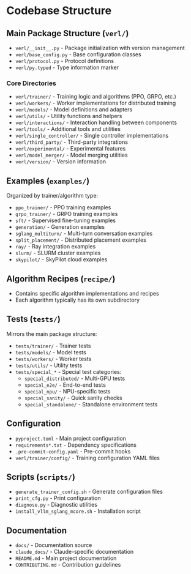# Codebase Structure

## Main Package Structure (`verl/`)
- `verl/__init__.py` - Package initialization with version management
- `verl/base_config.py` - Base configuration classes
- `verl/protocol.py` - Protocol definitions
- `verl/py.typed` - Type information marker

### Core Directories
- `verl/trainer/` - Training logic and algorithms (PPO, GRPO, etc.)
- `verl/workers/` - Worker implementations for distributed training
- `verl/models/` - Model definitions and adapters
- `verl/utils/` - Utility functions and helpers
- `verl/interactions/` - Interaction handling between components
- `verl/tools/` - Additional tools and utilities
- `verl/single_controller/` - Single controller implementations
- `verl/third_party/` - Third-party integrations
- `verl/experimental/` - Experimental features
- `verl/model_merger/` - Model merging utilities
- `verl/version/` - Version information

## Examples (`examples/`)
Organized by trainer/algorithm type:
- `ppo_trainer/` - PPO training examples
- `grpo_trainer/` - GRPO training examples
- `sft/` - Supervised fine-tuning examples
- `generation/` - Generation examples
- `sglang_multiturn/` - Multi-turn conversation examples
- `split_placement/` - Distributed placement examples
- `ray/` - Ray integration examples
- `slurm/` - SLURM cluster examples
- `skypilot/` - SkyPilot cloud examples

## Algorithm Recipes (`recipe/`)
- Contains specific algorithm implementations and recipes
- Each algorithm typically has its own subdirectory

## Tests (`tests/`)
Mirrors the main package structure:
- `tests/trainer/` - Trainer tests
- `tests/models/` - Model tests  
- `tests/workers/` - Worker tests
- `tests/utils/` - Utility tests
- `tests/special_*` - Special test categories:
  - `special_distributed/` - Multi-GPU tests
  - `special_e2e/` - End-to-end tests
  - `special_npu/` - NPU-specific tests
  - `special_sanity/` - Quick sanity checks
  - `special_standalone/` - Standalone environment tests

## Configuration
- `pyproject.toml` - Main project configuration
- `requirements*.txt` - Dependency specifications
- `.pre-commit-config.yaml` - Pre-commit hooks
- `verl/trainer/config/` - Training configuration YAML files

## Scripts (`scripts/`)
- `generate_trainer_config.sh` - Generate configuration files
- `print_cfg.py` - Print configuration
- `diagnose.py` - Diagnostic utilities
- `install_vllm_sglang_mcore.sh` - Installation script

## Documentation
- `docs/` - Documentation source
- `claude_docs/` - Claude-specific documentation  
- `README.md` - Main project documentation
- `CONTRIBUTING.md` - Contribution guidelines
